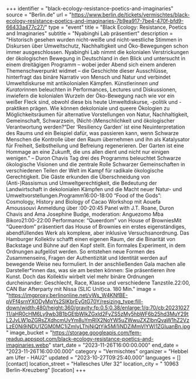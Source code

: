 +++
identifier = "black-ecology-resistance-poetics-and-imaginaries"
source = "Berlin.de"
url = "https://www.berlin.de/tickets/vermischtes/black-ecology-resistance-poetics-and-imaginaries-7b9ea917-7be4-470f-bfd9-66433a477c27/"
type = "event"
title = "Black Ecology: Resistance, Poetics and Imaginaries"
subtitle = "Nyabinghi Lab präsentiert"
description = "Historisch gesehen wurden nicht-weiße und nicht-westliche Stimmen in Diskursen über Umweltschutz, Nachhaltigkeit und Öko-Bewegungen schon immer ausgeschlossen. Nyabinghi Lab nimmt die kolonialen Verstrickungen der ökologischen Bewegung in Deutschland in den Blick und untersucht in einem dreitägigen Programm – wobei jeder Abend sich einem anderen Themenschwerpunkt widmet – die Geschichte dieser Ausschlüsse, hinterfragt das binäre Narrativ von Mensch und Natur und verbindet Umweltdiskurse mit antikolonialen Kämpfen. Künstler*innen und Kurator*innen beleuchten in Performances, Lectures und Diskussionen, inwiefern die kolonialen Wurzeln der Öko-Bewegung nach wie vor ein weißer Fleck sind, obwohl diese bis heute Umweltdiskurse, -politik und -praktiken prägen. Wie können dekoloniale und queere Ökologien zu Möglichkeitsräumen für alternative Vorstellungen von Natur, Nachhaltigkeit, Gemeinschaft, Schwarzsein, (Nicht-)Menschlichkeit und ökologischer Verantwortung werden?“Der ‘Resiliency Garden’ ist eine Neuinterpretation des Raums und ein Beispiel dafür, was passieren kann, wenn Schwarze Menschen die Kontrolle über den Raum übernehmen und ihn als Katalysator für Freiheit, Selbstheilung und Befreiung regenerieren. Der Garten ist eine Hommage an eine Zukunft, die uns allen dient und nicht nur einigen wenigen.” – Duron Chavis Tag drei des Programms beleuchtet Schwarze ökologische Visionen und die zentrale Rolle Schwarzer Gemeinschaften in verschiedenen Teilen der Welt im Kampf für radikale ökologische Gerechtigkeit. Die Gäste erkunden die Überschneidung von (Anti-)Rassismus und Umweltgerechtigkeit, die Bedeutung der Landwirtschaft in dekolonialen Kämpfen und die Macht neuer Natur- und Umweltvorstellungen.Programm16:00-18:00 “Food of the Gods”: Cosmology, History and Biology of Cacao Workshop mit Aouefa Amoussouvi Anmeldung über :00-20:45 Panel with J.T. Roane, Duron Chavis and Ama Josephine Budge, moderation: Anguezomo Mba Bikoro21:00-22:00 Performance: “Queerdom” von House of BrowniesMit “Queerdom” präsentiert das House of Brownies ein erstes eigenständiges, abendfüllendes Werk als komplexe, aber inklusive Versuchsanordnung. Das Hamburger Kollektiv schafft einen eigenen Raum, der die Binarität von Backstage und Bühne auf den Kopf stellt. Ein formales Experiment, in dem Ordnungen aufgelöst werden. So entstehen neue Formen des Zusammenseins, Fragen der Authentizität und Identität werden auf bewegende Weise neu formuliert. In der anschließenden Gala machen alle Darsteller*innen das, was sie am besten können: Sie präsentieren ihre Kunst. Doch das Kollektiv wirbelt viel mehr binäre Ordnungen durcheinander: Geschlecht, Race, Klasse und verschiedene Tanzstile.22:00, CAN Bar Afterparty mit Nissa (SLIC Unit)ca. 180 Min."
image = "https://imgproxy.berlinonline.net/vWs_W4KNfBE-pVFf4srnYXODyMqYs2SIKbrEyGtG70Y/resizing_type:fill-down/width:480/height:360/gravity:fp:0.5:0.38/enlarge:1/q:70/cb:2023102711/aHR0cHM6Ly9wb3B1bGEtbWlkZGxld2FyZS5zMy5hbWF6b25hd3MuY29tL2JvLW1pZGRsZXdhcmUvYm8uYmRlX2NoYW5uZWwuZXZlbnQvaW1hZ2VzLzE0Ni9iNDU1ZGM0MC1iZmIyLThjNjQtYjk5Mi1iNDZiMmVlYWI1ZGIuanBn.jpg"
image_bucket = "https://storage.googleapis.com/fem-readup.appspot.com/black-ecology-resistance-poetics-and-imaginaries.webp"
start_date = "2023-11-26T16:00:00.000"
end_date = "2023-11-26T16:00:00.000"
category = "Vermischtes"
organizer = "Hebbel am Ufer - HAU2"
updated = "2023-10-27T09:25:40.000"
languages = []
[contact]
location_street = "Hallesches Ufer 32"
location_city = " 10963 Berlin-Kreuzberg"
[location]
+++